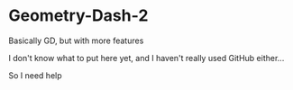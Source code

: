 # Geometry-Dash-2
Basically GD, but with more features

I don't know what to put here yet, and I haven't really used GitHub either...

So I need help
